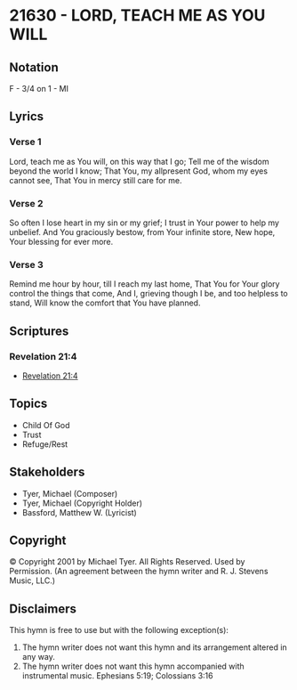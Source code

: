 # 21630 - LORD, TEACH ME AS YOU WILL

## Notation

F - 3/4 on 1 - MI

## Lyrics

### Verse 1

Lord, teach me as You will, on this way that I go; Tell me of the wisdom beyond the world I know; That You, my allpresent God, whom my eyes cannot see, That You in mercy still care for me.





### Verse 2

So often I lose heart in my sin or my grief; I trust in Your power to help my unbelief. And You graciously bestow, from Your infinite store, New hope, Your blessing for ever more.

### Verse 3

Remind me hour by hour, till I reach my last home, That You for Your glory control the things that come, And I, grieving though I be, and too helpless to stand, Will know the comfort that You have planned.






## Scriptures

### Revelation 21:4

- [Revelation 21:4](https://www.biblegateway.com/passage/?search=Revelation%2021%3A4)


## Topics

- Child Of God
- Trust
- Refuge/Rest

## Stakeholders

- Tyer, Michael  (Composer)
- Tyer, Michael  (Copyright Holder)
- Bassford, Matthew W. (Lyricist)

## Copyright

© Copyright 2001 by Michael Tyer. All Rights Reserved. Used by Permission.
(An agreement between the hymn writer and R. J. Stevens Music, LLC.)

## Disclaimers

This hymn is free to use but with the following exception(s):
1. The hymn writer does not want this hymn and its arrangement altered in any way.
2. The hymn writer does not want this hymn accompanied with instrumental music.
Ephesians 5:19; Colossians 3:16

